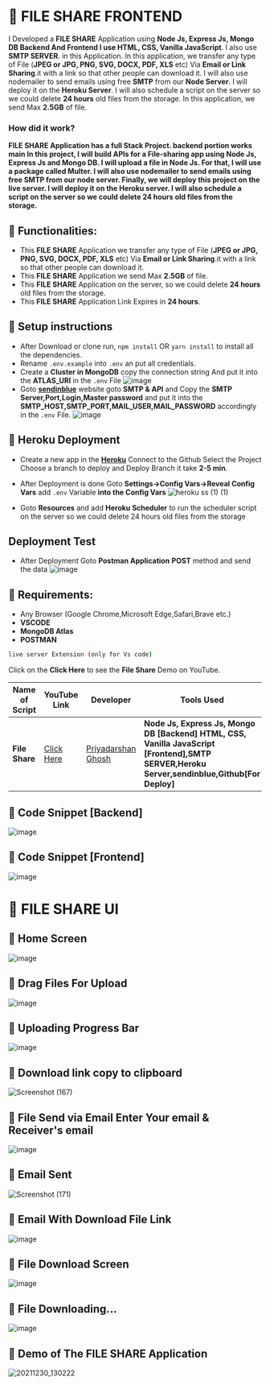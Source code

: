 # 🚀 FILE SHARE FRONTEND
I Developed a **FILE SHARE** Application using **Node Js, Express Js, Mongo DB Backend And Frontend I use HTML, CSS, Vanilla JavaScript**. I also use  **SMTP SERVER**. in this Application. In this application, we transfer any type of File (**JPEG or JPG, PNG, SVG, DOCX, PDF, XLS** etc) Via **Email or Link Sharing**.it with a link so that other people can download it. I will also use nodemailer to send emails using free **SMTP** from our **Node Server**. I will deploy it on the **Heroku Server**. I will also schedule a script on the server so we could delete **24 hours** old files from the storage. In this application, we send  Max **2.5GB** of file.


### How did it work?
**FILE SHARE Application has a full Stack Project. backend portion works main In this project, I will build APIs for a File-sharing app using Node Js, Express Js and Mongo DB. I will upload a file in Node Js. For that, I will use a package called Multer. I will also use nodemailer to send emails using free SMTP from our node server. Finally, we will deploy this project on the live server. I will deploy it on the Heroku server. I will also schedule a script on the server so we could delete 24 hours old files from the storage.**

## 🚀 Functionalities:
- This **FILE SHARE** Application we transfer any type of File (**JPEG or JPG, PNG, SVG, DOCX, PDF, XLS** etc) Via **Email or Link Sharing**.it with a link so that other people can download it.
-  This **FILE SHARE** Application we send  Max **2.5GB** of file.
-   This **FILE SHARE** Application on the server, so we could delete **24 hours** old files from the storage.
- This **FILE SHARE** Application Link Expires in **24 hours**.

## 🚀 Setup instructions
- After Download or clone run, `npm install` OR `yarn install` to install all the dependencies.
- Rename `.env.example` into `.env` an put all credentials.
- Create a **Cluster in MongoDB**  copy the connection string And put it into the  **ATLAS_URI**  in the `.env`  File
![image](https://user-images.githubusercontent.com/62868878/147670055-33458cdc-72fa-4b3b-a505-846fa8bc6f26.png)
- Goto **[sendinblue](https://www.sendinblue.com/)** website goto **SMTP & API** and Copy the **SMTP Server,Port,Login,Master password** and put it into the  **SMTP_HOST,SMTP_PORT,MAIL_USER,MAIL_PASSWORD** accordingly   in the `.env`  File.
![image](https://user-images.githubusercontent.com/62868878/147671357-6e15b5d9-126c-423a-8662-22c206582c02.png)

## 🚀 Heroku Deployment

- Create a new app in the **[Heroku](https://dashboard.heroku.com/apps)** Connect to the Github Select the Project Choose a branch to deploy and Deploy Branch it take **2-5 min**.
- After Deployment is done Goto **Settings->Config Vars->Reveal Config Vars** add `.env` Variable **into the Config Vars**
![heroku ss (1) (1)](https://user-images.githubusercontent.com/62868878/147672484-91901b99-788c-4667-9687-c5feeb609bd4.png)

- Goto **Resources** and add **Heroku Scheduler** to run the scheduler script on the server so we could delete 24 hours old files from the storage

## Deployment Test

- After Deployment Goto **Postman Application**  **POST** method and  send the data 
![image](https://user-images.githubusercontent.com/62868878/147673339-2b5e5f7a-cd0d-4aa5-9776-02001a729021.png)

## 🚀 Requirements:
-  Any Browser (Google Chrome,Microsoft Edge,Safari,Brave etc.)
- **VSCODE**
- **MongoDB Atlas**
- **POSTMAN**

```bash
live server Extension (only for Vs code)
```

Click on the **Click Here** to see the **File Share** Demo on YouTube.

| Name of Script | YouTube Link |  Developer | Tools Used 
| --- | --- | --- | --- 
|**File Share**| [Click Here]()| [Priyadarshan Ghosh](https://github.com/Priyadarshan2000)| **Node Js, Express Js, Mongo DB [Backend] HTML, CSS, Vanilla JavaScript [Frontend],SMTP SERVER,Heroku Server,sendinblue,Github[For Deploy]**

## 🚀 Code Snippet [Backend]
![image](https://user-images.githubusercontent.com/62868878/147675761-780b7f4d-aef4-4738-9a0c-db93291f0153.png)
## 🚀 Code Snippet [Frontend]
![image](https://user-images.githubusercontent.com/62868878/147675965-de72a18b-a230-4e34-9721-da6a2bd66bdf.png)

# 🚀 FILE SHARE UI

## 🚀 Home Screen
![image](https://user-images.githubusercontent.com/62868878/147728151-d84fafb1-9006-4ac6-bad9-d9073bb30328.png)
## 🚀 Drag Files For Upload
![image](https://user-images.githubusercontent.com/62868878/147728320-42e7965f-4186-4530-b1dd-f1b20d5c08db.png)
## 🚀 Uploading Progress Bar
![image](https://user-images.githubusercontent.com/62868878/147728480-3e0d8bb8-750c-407c-b423-2570fde0fc19.png)
## 🚀 Download link copy to clipboard
![Screenshot (167)](https://user-images.githubusercontent.com/62868878/147728657-b4f07d4a-2b21-4403-93bc-0856beda5935.png)

## 🚀 File Send via Email Enter Your email &  Receiver's email
![image](https://user-images.githubusercontent.com/62868878/147729529-da6724b4-9091-4a91-bce1-09eaad29d62c.png)
## 🚀 Email Sent
![Screenshot (171)](https://user-images.githubusercontent.com/62868878/147729791-9371eb90-b52b-4359-847b-f7509e1271d9.png)

## 🚀 Email With Download File Link
![image](https://user-images.githubusercontent.com/62868878/147729906-5a784595-4fa1-4802-ab11-30829b1a258e.png)

## 🚀 File Download Screen
![image](https://user-images.githubusercontent.com/62868878/147730120-08b6fc06-fc1a-430d-b008-62cbc2bcc8c9.png)
## 🚀 File Downloading...
![image](https://user-images.githubusercontent.com/62868878/147730215-cefdf66e-478a-4f4b-a146-e8f90ce84526.png)

## 🚀 Demo of The FILE SHARE Application 
![20211230_130222](https://user-images.githubusercontent.com/62868878/147731062-27db5f39-2b5e-410f-bca6-ba4ddf019ae1.gif)
